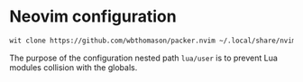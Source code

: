 # Neovim configuration

```sh
wit clone https://github.com/wbthomason/packer.nvim ~/.local/share/nvim/site/pack/packer/opt/packer.nvim
```

The purpose of the configuration nested path `lua/user` is to prevent Lua modules collision with the globals.
